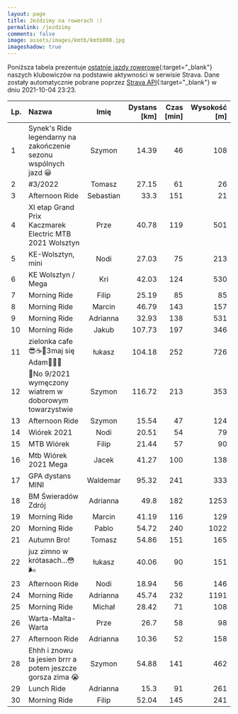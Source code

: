 ```yaml
---
layout: page
title: Jeździmy na rowerach :)
permalink: /jezdzimy
comments: false
image: assets/images/kmtb/kmtb008.jpg
imageshadow: true
---
```


Poniższa tabela prezentuje [ostatnie jazdy rowerowe](https://www.strava.com/clubs/336381){:target="_blank"} naszych klubowiczów na podstawie aktywności w serwisie Strava. Dane zostały automatycznie pobrane poprzez [Strava API](https://developers.strava.com/docs/reference/#api-Clubs-getClubActivitiesById){:target="_blank"} w dniu 2021-10-04 23:23.

Lp. | Nazwa | Imię | Dystans [km] | Czas [min] | Wysokość [m]
:--- | :--- | :---: | ---: | ---: | ---:
1|Synek's Ride legendarny na zakończenie sezonu wspólnych jazd 😀|Szymon|14.39|46|108
2|#3/2022|Tomasz|27.15|61|26
3|Afternoon Ride|Sebastian|33.3|151|21
4|XI etap Grand Prix Kaczmarek Electric MTB 2021 Wolsztyn|Prze|40.78|119|501
5|KE-Wolsztyn, mini|Nodi|27.03|75|213
6|KE Wolsztyn / Mega|Kri|42.03|124|530
7|Morning Ride|Filip|25.19|85|85
8|Morning Ride|Marcin|46.79|143|157
9|Morning Ride|Adrianna|32.93|138|531
10|Morning Ride|Jakub|107.73|197|346
11|zielonka cafe😎☕🥧3maj się Adam🏋️‍♂️🤟|łukasz|104.18|252|726
12|💯No 9/2021 wymęczony wiatrem w doborowym towarzystwie|Szymon|116.72|213|353
13|Afternoon Ride|Szymon|15.54|47|124
14|Wiórek 2021|Nodi|20.51|54|79
15|MTB Wiórek|Filip|21.44|57|90
16|Mtb Wiórek 2021 Mega|Jacek|41.27|100|138
17|GPA dystans MINI|Waldemar|95.32|241|333
18|BM Świeradów Zdrój |Adrianna|49.8|182|1253
19|Morning Ride|Marcin|41.19|116|129
20|Morning Ride|Pablo|54.72|240|1022
21|Autumn Bro!|Tomasz|54.86|151|165
22|juz zimno w krótasach...😳🌬|łukasz|40.06|90|151
23|Afternoon Ride|Nodi|18.94|56|146
24|Morning Ride|Adrianna|45.74|232|1191
25|Morning Ride|Michał|28.42|71|108
26|Warta-Malta-Warta|Prze|26.7|58|98
27|Afternoon Ride|Adrianna|10.36|52|158
28|Ehhh i znowu ta jesien brrr a potem jeszcze gorsza zima 😭|Szymon|54.88|141|462
29|Lunch Ride|Adrianna|15.3|91|261
30|Morning Ride|Filip|52.04|145|241
